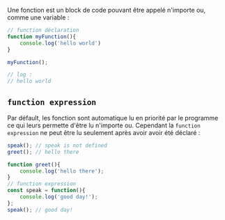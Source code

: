 Une fonction est un block de code pouvant être appelé n'importe ou, comme une variable :
```js
// function déclaration
function myFunction(){
	console.log('hello world')
}

myFunction();

// log :
// hello world
```

## `function expression`
Par défault, les fonction sont automatique lu en priorité par le programme ce qui leurs permette d'être lu n'importe ou. Cependant la `function expression` ne peut être lu seulement après avoir avoir été déclaré :
```js
speak(); // speak is not defined
greet(); // hello there

function greet(){  
    console.log('hello there');  
}  
// function expression
const speak = function(){  
    console.log('good day!');  
};
speak(); // good day!
```